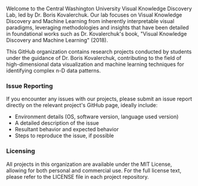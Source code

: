 Welcome to the Central Washington University Visual Knowledge Discovery Lab, led by Dr. Boris Kovalerchuk. Our lab focuses on Visual Knowledge Discovery and Machine Learning from inherently interpretable visual paradigms, leveraging methodologies and insights that have been detailed in foundational works such as Dr. Kovalerchuk's book, "Visual Knowledge Discovery and Machine Learning" (2018).  

This GitHub organization contains research projects conducted by students under the guidance of Dr. Boris Kovalerchuk, contributing to the field of high-dimensional data visualization and machine learning techniques for identifying complex n-D data patterns.  

### Issue Reporting

If you encounter any issues with our projects, please submit an issue report directly on the relevant project's GitHub page, ideally include:

- Environment details (OS, software version, language used version)
- A detailed description of the issue
- Resultant behavior and expected behavior
- Steps to reproduce the issue, if possible

### Licensing

All projects in this organization are available under the MIT License, allowing for both personal and commercial use. For the full license text, please refer to the LICENSE file in each project repository.
